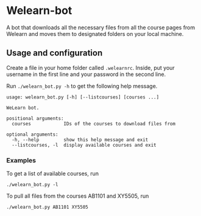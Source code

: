 # Welearn-bot
A bot that downloads all the necessary files from all the course pages from Welearn and moves them to designated folders on your local machine.

## Usage and configuration
Create a file in your home folder called `.welearnrc`. Inside, put your username in the first line and your password in the second line.

Run `./welearn_bot.py -h` to get the following help message.
```
usage: welearn_bot.py [-h] [--listcourses] [courses ...]

WeLearn bot.

positional arguments:
  courses            IDs of the courses to download files from

optional arguments:
  -h, --help         show this help message and exit
  --listcourses, -l  display available courses and exit
```

### Examples
To get a list of available courses, run
```
./welearn_bot.py -l
```
To pull all files from the courses AB1101 and XY5505, run 
```
./welearn_bot.py AB1101 XY5505
```
